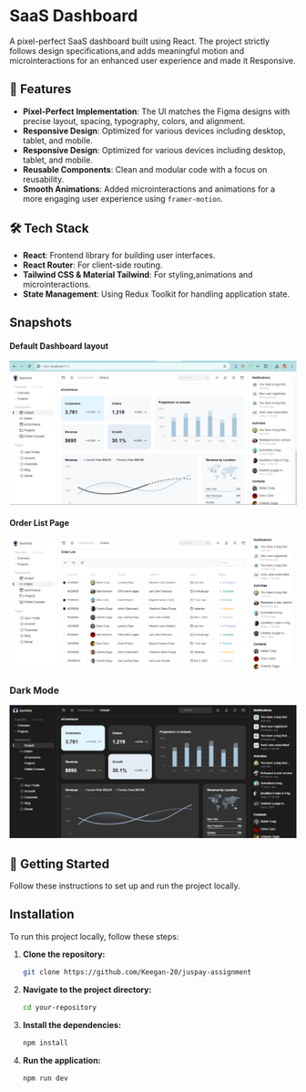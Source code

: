 # SaaS Dashboard

A pixel-perfect SaaS dashboard built using React. The project strictly follows design specifications,and adds meaningful motion and microinteractions for an enhanced user experience and made it Responsive.

## 🌟 Features

- **Pixel-Perfect Implementation**: The UI matches the Figma designs with precise layout, spacing, typography, colors, and alignment.
- **Responsive Design**: Optimized for various devices including desktop, tablet, and mobile.
- **Responsive Design**: Optimized for various devices including desktop, tablet, and mobile.
- **Reusable Components**: Clean and modular code with a focus on reusability.
- **Smooth Animations**: Added microinteractions and animations for a more engaging user experience using `framer-motion`.

## 🛠️ Tech Stack

- **React**: Frontend library for building user interfaces.
- **React Router**: For client-side routing.
- **Tailwind CSS & Material Tailwind**: For styling,animations and microinteractions.
- **State Management**: Using Redux Toolkit for handling application state.

## Snapshots
####  Default Dashboard layout
![ Default Dashboard layout](./src/assets/ProjectSS/dashboard.png)

#### Order List Page
![Order List Page](./src/assets/ProjectSS/orderList.png)

### Dark Mode
![Dark Mode](./src/assets/ProjectSS/dark%20mode.png)


## 🚀 Getting Started

Follow these instructions to set up and run the project locally.

## Installation

To run this project locally, follow these steps:

1. **Clone the repository:**
    ```bash
    git clone https://github.com/Keegan-20/juspay-assignment
    ```

2. **Navigate to the project directory:**
    ```bash
    cd your-repository
    ```

3. **Install the dependencies:**
    ```bash
    npm install
    ```

4. **Run the application:**
    ```bash
    npm run dev
    ```
